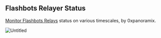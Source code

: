 ## Flashbots Relayer Status

[Monitor Flashbots Relays](https://0xpanoramix.github.io/flashbots-boost-status/) status on various timescales, by 0xpanoramix.

![Untitled](https://www.notion.so/image/https%3A%2F%2Fs3-us-west-2.amazonaws.com%2Fsecure.notion-static.com%2F4c213924-8672-4c83-9e9f-605c5399503d%2FUntitled.png?table=block&id=5fce516f-d542-4ff1-8f46-a2f127897e49&spaceId=075d04b3-e5c0-4a97-8020-80f2e2b2206e&width=2000&userId=5d4ec963-edaf-46de-9bbd-bec711cebde4&cache=v2)